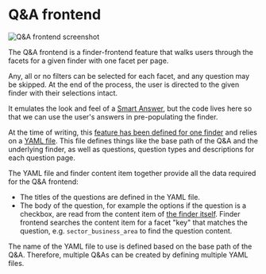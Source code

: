 # Q&A frontend

![Q&A frontend screenshot](assets/q-and-a-screenshot.png)

The Q&A frontend is a finder-frontend feature that walks users through the facets for a given finder with one facet per page.

Any, all or no filters can be selected for each facet, and any question may be skipped. At the end of the process, the user is directed to the given finder with their selections intact.

It emulates the look and feel of a [Smart Answer](https://github.com/alphagov/smart-answers), but the code lives here so that we can use the user's answers in pre-populating the finder.

At the time of writing, this [feature has been defined for one finder](https://github.com/alphagov/finder-frontend/pull/675) and relies on a [YAML file](../lib/prepare_business_uk_leaving_eu.yaml). This file defines things like the base path of the Q&A and the underlying finder, as well as questions, question types and descriptions for each question page.

The YAML file and finder content item together provide all the data required for the Q&A frontend:

- The titles of the questions are defined in the YAML file.
- The body of the question, for example the options if the question is a checkbox, are read from the content item of [the finder itself](https://www.gov.uk/api/content/find-eu-exit-guidance-business). Finder frontend searches the content item for a facet "key" that matches the question, e.g. `sector_business_area` to find the question content.

The name of the YAML file to use is defined based on the base path of the Q&A. Therefore, multiple Q&As can be created by defining multiple YAML files.
